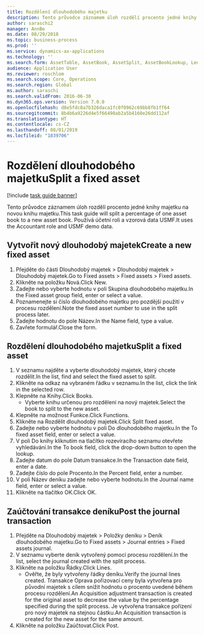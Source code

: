 ```yaml
---
title: Rozdělení dlouhodobého majetku
description: Tento průvodce záznamem úloh rozdělí procento jedné knihy majetku na novou knihu majetku.
author: saraschi2
manager: AnnBe
ms.date: 08/29/2018
ms.topic: business-process
ms.prod: ''
ms.service: dynamics-ax-applications
ms.technology: ''
ms.search.form: AssetTable, AssetBook, AssetSplit, AssetBookLookup, LedgerJournalTable, LedgerJournalTransAsset
audience: Application User
ms.reviewer: roschlom
ms.search.scope: Core, Operations
ms.search.region: Global
ms.author: saraschi
ms.search.validFrom: 2016-06-30
ms.dyn365.ops.version: Version 7.0.0
ms.openlocfilehash: d8e5fdc8a7b326daca1fc0f0962c69bb8fb1ff64
ms.sourcegitcommit: 8b4b6a9226d4e5f66498ab2a5b4160e26dd112af
ms.translationtype: HT
ms.contentlocale: cs-CZ
ms.lasthandoff: 08/01/2019
ms.locfileid: "1839706"
---
```

# <a name="split-a-fixed-asset"></a><span data-ttu-id="42865-103">Rozdělení dlouhodobého majetku</span><span class="sxs-lookup"><span data-stu-id="42865-103">Split a fixed asset</span></span>

[!include [task guide banner](../../includes/task-guide-banner.md)]

<span data-ttu-id="42865-104">Tento průvodce záznamem úloh rozdělí procento jedné knihy majetku na novou knihu majetku.</span><span class="sxs-lookup"><span data-stu-id="42865-104">This task guide will split a percentage of one asset book to a new asset book.</span></span>  <span data-ttu-id="42865-105">Používá účetní roli a vzorová data USMF.</span><span class="sxs-lookup"><span data-stu-id="42865-105">It uses the Accountant role and USMF demo data.</span></span>


## <a name="create-a-new-fixed-asset"></a><span data-ttu-id="42865-106">Vytvořit nový dlouhodobý majetek</span><span class="sxs-lookup"><span data-stu-id="42865-106">Create a new fixed asset</span></span>
1. <span data-ttu-id="42865-107">Přejděte do části Dlouhodobý majetek > Dlouhodobý majetek > Dlouhodobý majetek.</span><span class="sxs-lookup"><span data-stu-id="42865-107">Go to Fixed assets > Fixed assets > Fixed assets.</span></span>
2. <span data-ttu-id="42865-108">Klikněte na položku Nová.</span><span class="sxs-lookup"><span data-stu-id="42865-108">Click New.</span></span>
3. <span data-ttu-id="42865-109">Zadejte nebo vyberte hodnotu v poli Skupina dlouhodobého majetku.</span><span class="sxs-lookup"><span data-stu-id="42865-109">In the Fixed asset group field, enter or select a value.</span></span>
4. <span data-ttu-id="42865-110">Poznamenejte si číslo dlouhodobého majetku pro pozdější použití v procesu rozdělení.</span><span class="sxs-lookup"><span data-stu-id="42865-110">Note the fixed asset number to use in the split process later.</span></span>
5. <span data-ttu-id="42865-111">Zadejte hodnotu do pole Název.</span><span class="sxs-lookup"><span data-stu-id="42865-111">In the Name field, type a value.</span></span>
6. <span data-ttu-id="42865-112">Zavřete formulář.</span><span class="sxs-lookup"><span data-stu-id="42865-112">Close the form.</span></span>

## <a name="split-a-fixed-asset"></a><span data-ttu-id="42865-113">Rozdělení dlouhodobého majetku</span><span class="sxs-lookup"><span data-stu-id="42865-113">Split a fixed asset</span></span>
1. <span data-ttu-id="42865-114">V seznamu najděte a vyberte dlouhodobý majetek, který chcete rozdělit.</span><span class="sxs-lookup"><span data-stu-id="42865-114">In the list, find and select the fixed asset to split.</span></span>
2. <span data-ttu-id="42865-115">Klikněte na odkaz na vybraném řádku v seznamu.</span><span class="sxs-lookup"><span data-stu-id="42865-115">In the list, click the link in the selected row.</span></span>
3. <span data-ttu-id="42865-116">Klepněte na Knihy.</span><span class="sxs-lookup"><span data-stu-id="42865-116">Click Books.</span></span>
    * <span data-ttu-id="42865-117">Vyberte knihu určenou pro rozdělení na nový majetek.</span><span class="sxs-lookup"><span data-stu-id="42865-117">Select the book to split to the new asset.</span></span>  
4. <span data-ttu-id="42865-118">Klepněte na možnost Funkce.</span><span class="sxs-lookup"><span data-stu-id="42865-118">Click Functions.</span></span>
5. <span data-ttu-id="42865-119">Klikněte na Rozdělit dlouhodobý majetek.</span><span class="sxs-lookup"><span data-stu-id="42865-119">Click Split fixed asset.</span></span>
6. <span data-ttu-id="42865-120">Zadejte nebo vyberte hodnotu v poli Do dlouhodobého majetku.</span><span class="sxs-lookup"><span data-stu-id="42865-120">In the To fixed asset field, enter or select a value.</span></span>
7. <span data-ttu-id="42865-121">V poli Do knihy kliknutím na tlačítko rozevíracího seznamu otevřete vyhledávání.</span><span class="sxs-lookup"><span data-stu-id="42865-121">In the To book field, click the drop-down button to open the lookup.</span></span>
8. <span data-ttu-id="42865-122">Zadejte datum do pole Datum transakce.</span><span class="sxs-lookup"><span data-stu-id="42865-122">In the Transaction date field, enter a date.</span></span>
9. <span data-ttu-id="42865-123">Zadejte číslo do pole Procento.</span><span class="sxs-lookup"><span data-stu-id="42865-123">In the Percent field, enter a number.</span></span>
10. <span data-ttu-id="42865-124">V poli Název deníku zadejte nebo vyberte hodnotu.</span><span class="sxs-lookup"><span data-stu-id="42865-124">In the Journal name field, enter or select a value.</span></span>
11. <span data-ttu-id="42865-125">Klikněte na tlačítko OK.</span><span class="sxs-lookup"><span data-stu-id="42865-125">Click OK.</span></span>

## <a name="post-the-journal-transaction"></a><span data-ttu-id="42865-126">Zaúčtování transakce deníku</span><span class="sxs-lookup"><span data-stu-id="42865-126">Post the journal transaction</span></span>
1. <span data-ttu-id="42865-127">Přejděte na Dlouhodobý majetek > Položky deníku > Deník dlouhodobého majetku.</span><span class="sxs-lookup"><span data-stu-id="42865-127">Go to Fixed assets > Journal entries > Fixed assets journal.</span></span>
2. <span data-ttu-id="42865-128">V seznamu vyberte deník vytvořený pomocí procesu rozdělení.</span><span class="sxs-lookup"><span data-stu-id="42865-128">In the list, select the journal created with the split process.</span></span>
3. <span data-ttu-id="42865-129">Klikněte na položku Řádky.</span><span class="sxs-lookup"><span data-stu-id="42865-129">Click Lines.</span></span>
    * <span data-ttu-id="42865-130">Ověřte, že byly vytvořeny řádky deníku.</span><span class="sxs-lookup"><span data-stu-id="42865-130">Verify the journal lines created.</span></span>  <span data-ttu-id="42865-131">Transakce Oprava pořizovací ceny byla vytvořena pro původní majetek s cílem snížit hodnotu o procento uvedené během procesu rozdělení.</span><span class="sxs-lookup"><span data-stu-id="42865-131">An Acquisition adjustment transaction is created for the original asset to decrease the value by the percentage specified during the split process.</span></span>  <span data-ttu-id="42865-132">Je vytvořena transakce pořízení pro nový majetek na stejnou částku.</span><span class="sxs-lookup"><span data-stu-id="42865-132">An Acquisition transaction is created for the new asset for the same amount.</span></span>  
4. <span data-ttu-id="42865-133">Klikněte na položku Zaúčtovat.</span><span class="sxs-lookup"><span data-stu-id="42865-133">Click Post.</span></span>

